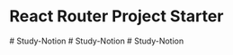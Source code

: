 # React Router Project Starter
#   S t u d y - N o t i o n  
 #   S t u d y - N o t i o n  
 #   S t u d y - N o t i o n  
 